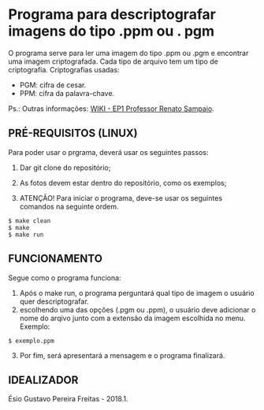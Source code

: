 # Programa para descriptografar imagens do tipo .ppm ou . pgm

O programa serve para ler uma imagem do tipo .ppm ou .pgm e encontrar uma imagem criptografada. Cada tipo de arquivo tem um tipo de criptografia.
Criptografias usadas:
* PGM: cifra de cesar.
* PPM: cifra da palavra-chave.

Ps.: Outras informações: [WIKI - EP1 Professor Renato Sampaio](https://gitlab.com/oofga/eps_2018_1/ep1/wikis/home).


## PRÉ-REQUISITOS (LINUX)
Para poder usar o prgrama, deverá usar os seguintes passos: 
1. Dar git clone do repositório;
2. As fotos devem estar dentro do repositório, como os exemplos;

3. ATENÇÃO! Para iniciar o programa, deve-se usar os seguintes comandos na seguinte ordem. 

```
$ make clean
$ make
$ make run
```

## FUNCIONAMENTO
Segue como o programa funciona:
1. Após o make run, o programa perguntará qual tipo de imagem o usuário quer descriptografar.
2. escolhendo uma das opções (.pgm ou .ppm), o usuário deve adicionar o nome do arqivo junto com a extensão da imagem escolhida no menu.
    Exemplo:

```
$ exemplo.ppm
```
3. Por fim, será apresentará a mensagem e o programa finalizará.

## IDEALIZADOR
Ésio Gustavo Pereira Freitas - 2018.1.
